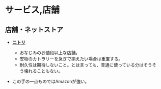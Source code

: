 サービス,店舗
====

店舗・ネットストア
----

- [**ニトリ**](https://www.nitori-net.jp/store/ja/ec/)
  - おなじみのお値段以上な店舗。
  - 安物のカトラリーを急ぎで揃えたい場合は重宝する。
  - 耐久性は期待しないこと。とは言っても、普通に使っている分はそうそう壊れることもない。

- この手の一点ものではAmazonが強い。
